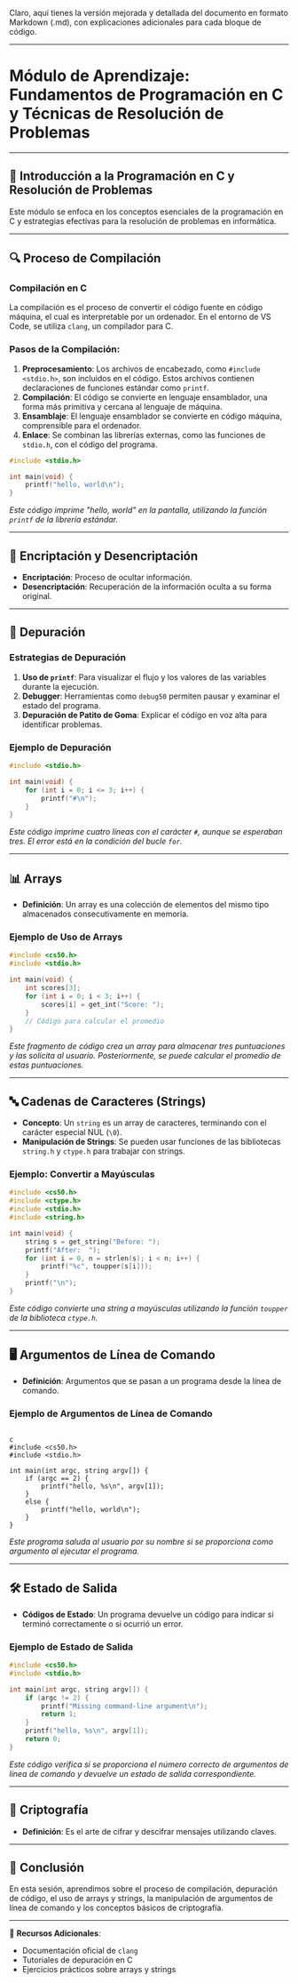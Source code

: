 Claro, aquí tienes la versión mejorada y detallada del documento en formato Markdown (.md), con explicaciones adicionales para cada bloque de código.

---

# Módulo de Aprendizaje: Fundamentos de Programación en C y Técnicas de Resolución de Problemas

---

## 🚀 Introducción a la Programación en C y Resolución de Problemas

Este módulo se enfoca en los conceptos esenciales de la programación en C y estrategias efectivas para la resolución de problemas en informática.

---

## 🔍 Proceso de Compilación

### Compilación en C
La compilación es el proceso de convertir el código fuente en código máquina, el cual es interpretable por un ordenador. En el entorno de VS Code, se utiliza `clang`, un compilador para C.

### Pasos de la Compilación:
1. **Preprocesamiento**: Los archivos de encabezado, como `#include <stdio.h>`, son incluidos en el código. Estos archivos contienen declaraciones de funciones estándar como `printf`.
2. **Compilación**: El código se convierte en lenguaje ensamblador, una forma más primitiva y cercana al lenguaje de máquina.
3. **Ensamblaje**: El lenguaje ensamblador se convierte en código máquina, comprensible para el ordenador.
4. **Enlace**: Se combinan las librerías externas, como las funciones de `stdio.h`, con el código del programa.

```c
#include <stdio.h>

int main(void) {
    printf("hello, world\n");
}
```

*Este código imprime "hello, world" en la pantalla, utilizando la función `printf` de la librería estándar.*

---

## 🔐 Encriptación y Desencriptación

- **Encriptación**: Proceso de ocultar información.
- **Desencriptación**: Recuperación de la información oculta a su forma original.

---

## 🐞 Depuración

### Estrategias de Depuración
1. **Uso de `printf`**: Para visualizar el flujo y los valores de las variables durante la ejecución.
2. **Debugger**: Herramientas como `debug50` permiten pausar y examinar el estado del programa.
3. **Depuración de Patito de Goma**: Explicar el código en voz alta para identificar problemas.

### Ejemplo de Depuración
```c
#include <stdio.h>

int main(void) {
    for (int i = 0; i <= 3; i++) {
        printf("#\n");
    }
}
```

*Este código imprime cuatro líneas con el carácter `#`, aunque se esperaban tres. El error está en la condición del bucle `for`.*

---

## 📊 Arrays

- **Definición**: Un array es una colección de elementos del mismo tipo almacenados consecutivamente en memoria.

### Ejemplo de Uso de Arrays
```c
#include <cs50.h>
#include <stdio.h>

int main(void) {
    int scores[3];
    for (int i = 0; i < 3; i++) {
        scores[i] = get_int("Score: ");
    }
    // Código para calcular el promedio
}
```

*Este fragmento de código crea un array para almacenar tres puntuaciones y las solicita al usuario. Posteriormente, se puede calcular el promedio de estas puntuaciones.*

---

## 🔤 Cadenas de Caracteres (Strings)

- **Concepto**: Un `string` es un array de caracteres, terminando con el carácter especial NUL (`\0`).
- **Manipulación de Strings**: Se pueden usar funciones de las bibliotecas `string.h` y `ctype.h` para trabajar con strings.

### Ejemplo: Convertir a Mayúsculas
```c
#include <cs50.h>
#include <ctype.h>
#include <stdio.h>
#include <string.h>

int main(void) {
    string s = get_string("Before: ");
    printf("After:  ");
    for (int i = 0, n = strlen(s); i < n; i++) {
        printf("%c", toupper(s[i]));
    }
    printf("\n");
}
```

*Este código convierte una string a mayúsculas utilizando la función `toupper` de la biblioteca `ctype.h`.*

---

## 🖥️ Argumentos de Línea de Comando

- **Definición**: Argumentos que se pasan a un programa desde la línea de comando.

### Ejemplo de Argumentos de Línea de Comando
```

c
#include <cs50.h>
#include <stdio.h>

int main(int argc, string argv[]) {
    if (argc == 2) {
        printf("hello, %s\n", argv[1]);
    }
    else {
        printf("hello, world\n");
    }
}
```

*Este programa saluda al usuario por su nombre si se proporciona como argumento al ejecutar el programa.*

---

## 🛠️ Estado de Salida

- **Códigos de Estado**: Un programa devuelve un código para indicar si terminó correctamente o si ocurrió un error.

### Ejemplo de Estado de Salida
```c
#include <cs50.h>
#include <stdio.h>

int main(int argc, string argv[]) {
    if (argc != 2) {
        printf("Missing command-line argument\n");
        return 1;
    }
    printf("hello, %s\n", argv[1]);
    return 0;
}
```

*Este código verifica si se proporciona el número correcto de argumentos de línea de comando y devuelve un estado de salida correspondiente.*

---

## 📜 Criptografía

- **Definición**: Es el arte de cifrar y descifrar mensajes utilizando claves.

---

## 📌 Conclusión

En esta sesión, aprendimos sobre el proceso de compilación, depuración de código, el uso de arrays y strings, la manipulación de argumentos de línea de comando y los conceptos básicos de criptografía.

---

🔗 **Recursos Adicionales**:

- Documentación oficial de `clang`
- Tutoriales de depuración en C
- Ejercicios prácticos sobre arrays y strings

